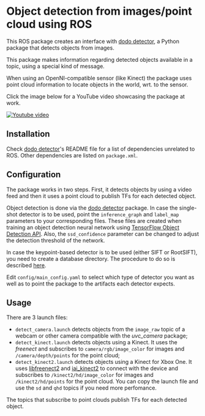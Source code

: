 # Object detection from images/point cloud using ROS

This ROS package creates an interface with [dodo detector](https://github.com/douglasrizzo/dodo_detector), a Python package that detects objects from images.

This package makes information regarding detected objects available in a topic, using a special kind of message. 

When using an OpenNI-compatible sensor (like Kinect) the package uses point cloud information to locate objects in the world, wrt. to the sensor.

Click the image below for a YouTube video showcasing the package at work.

[![Youtube video](https://img.youtube.com/vi/fXJYmJOaSxQ/0.jpg)](https://www.youtube.com/watch?v=fXJYmJOaSxQ)

## Installation

Check [dodo detector](https://github.com/douglasrizzo/dodo_detector)'s README file for a list of dependencies unrelated to ROS. Other dependencies are listed on `package.xml`.

## Configuration

The package works in two steps. First, it detects objects by using a video feed and then it uses a point cloud to publish TFs for each detected object.

Object detection is done via the [dodo detector](https://github.com/douglasrizzo/dodo_detector) package. In case the single-shot detector is to be used, point the `inference_graph` and `label_map` parameters to your corresponding files. These files are created when training an object detection neural network using [TensorFlow Object Detection API](https://github.com/tensorflow/models/tree/master/research/object_detection). Also, the `ssd_confidence` parameter can be changed to adjust the detection threshold of the network.

In case the keypoint-based detector is to be used (either SIFT or RootSIFT), you need to create a database directory. The procedure to do so is described [here](https://douglasrizzo.github.io/dodo_detector/#keypoint-based-detector).

Edit `config/main_config.yaml` to select which type of detector you want as well as to point the package to the artifacts each detector expects.

## Usage

There are 3 launch files:

 - `detect_camera.launch` detects objects from the `image_raw` topic of a webcam or other camera compatible with the _uvc_camera_ package;
 - `detect_kinect.launch` detects objects using a Kinect. It uses the _freenect_ and subscribes to `camera/rgb/image_color` for images and `/camera/depth/points` for the point cloud;
 - `detect_kinect2.launch` detects objects using a Kinect for Xbox One. It uses [libfreenect2](https://github.com/OpenKinect/libfreenect2) and [iai_kinect2](https://github.com/code-iai/iai_kinect2) to connect with the device and subscribes to `/kinect2/hd/image_color` for images and `/kinect2/hd/points` for the point cloud. You can copy the launch file and use the `sd` and `qhd` topics if you need more perfomance.

The topics that subscribe to point clouds publish TFs for each detected object.
